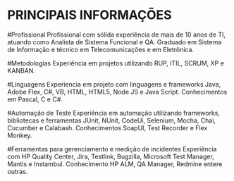 # PRINCIPAIS INFORMAÇÕES

#Profissional
Profissional com sólida experiência de mais de 10 anos de TI, atuando como Analista de Sistema Funcional e QA. Graduado em Sistema de Informação e técnico em Telecomunicações e em Eletrônica.

#Metodologias
Experiência em projetos utilizando RUP, ITIL, SCRUM, XP e KANBAN.

#Linguagens
Experiencia em projeto com linguagens e frameworks Java, Adobe Flex, C#, VB, HTML, HTML5, Node JS e Java Script. Conhecimentos em Pascal, C e C#.

#Automação de Teste
Experiência em automação utilizando frameworks, bibliotecas e ferramentas JUnit, NUnit, CodeUi, Selenium, Mocha, Chai, Cucumber e Calabash. Conhecimentos SoapUI, Test Recorder e Flex Monkey.

#Ferramentas para gerenciamento e medição de incidentes
Experiência com HP Quality Center, Jira, Testlink, Bugzilla, Microsoft Test Manager, Mantis e Instambul. Conhecimento HP ALM, QA Manager, Redmine entere outras.